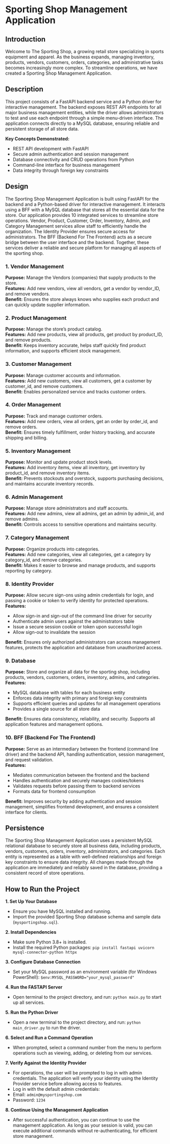 # Sporting Shop Management Application

## Introduction

Welcome to The Sporting Shop, a growing retail store specializing in sports equipment and apparel. As the business expands, managing inventory, products, vendors, customers, orders, categories, and administrative tasks becomes increasingly more complex. To streamline operations, we have created a Sporting Shop Management Application.


## Description

This project consists of a FastAPI backend service and a Python driver for interactive management. The backend exposes REST API endpoints for all major business management entities, while the driver allows administrators to test and use each endpoint through a simple menu-driven interface. The application connects directly to a MySQL database, ensuring reliable and persistent storage of all store data.

**Key Concepts Demonstrated:**
- REST API development with FastAPI
- Secure admin authentication and session management
- Database connectivity and CRUD operations from Python
- Command-line interface for business management
- Data integrity through foreign key constraints

## Design

The Sporting Shop Management Application is built using FastAPI for the backend and a Python-based driver for interactive management. It interacts using a BFF with a MySQL database that stores all the essential data for the store. Our application provides 10 integrated services to streamline store operations. Vendor, Product, Customer, Order, Inventory, Admin, and Category Management services allow staff to efficiently handle the organization. The Identity Provider ensures secure access for administrators. The BFF (Backend For The Frontend) acts as a secure bridge between the user interface and the backend. Together, these services deliver a reliable and secure platform for managing all aspects of the sporting shop.

### 1. Vendor Management
**Purpose:** Manage the Vendors (companies) that supply products to the store.  
**Features:** Add new vendors, view all vendors, get a vendor by vendor_ID, and remove vendors.  
**Benefit:** Ensures the store always knows who supplies each product and can quickly update supplier information.

### 2. Product Management
**Purpose:** Manage the store’s product catalog.  
**Features:** Add new products, view all products, get product by product_ID, and remove products.  
**Benefit:** Keeps inventory accurate, helps staff quickly find product information, and supports efficient stock management.

### 3. Customer Management
**Purpose:** Manage customer accounts and information.  
**Features:** Add new customers, view all customers, get a customer by customer_id, and remove customers.  
**Benefit:** Enables personalized service and tracks customer orders.

### 4. Order Management
**Purpose:** Track and manage customer orders.  
**Features:** Add new orders, view all orders, get an order by order_id, and remove orders.  
**Benefit:** Ensures timely fulfillment, order history tracking, and accurate shipping and billing.

### 5. Inventory Management
**Purpose:** Monitor and update product stock levels.  
**Features:** Add inventory items, view all inventory, get inventory by product_id, and remove inventory items.  
**Benefit:** Prevents stockouts and overstock, supports purchasing decisions, and maintains accurate inventory records.

### 6. Admin Management
**Purpose:** Manage store administrators and staff accounts.  
**Features:** Add new admins, view all admins, get an admin by admin_id, and remove admins.  
**Benefit:** Controls access to sensitive operations and maintains security.

### 7. Category Management
**Purpose:** Organize products into categories.  
**Features:** Add new categories, view all categories, get a category by category_id, and remove categories.  
**Benefit:** Makes it easier to browse and manage products, and supports reporting by category.

### 8. Identity Provider
**Purpose:** Allow secure sign-ons using admin credentials for login, and passing a cookie or token to verify identity for protected operations.  
**Features:**  
- Allow sign-in and sign-out of the command line driver for security  
- Authenticate admin users against the administrators table  
- Issue a secure session cookie or token upon successful login  
- Allow sign-out to invalidate the session
  
**Benefit:** Ensures only authorized administrators can access management features, protects the application and database from unauthorized access.

### 9. Database
**Purpose:** Store and organize all data for the sporting shop, including products, vendors, customers, orders, inventory, admins, and categories.  
**Features:**  
- MySQL database with tables for each business entity  
- Enforces data integrity with primary and foreign key constraints  
- Supports efficient queries and updates for all management operations  
- Provides a single source for all store data
  
**Benefit:** Ensures data consistency, reliability, and security. Supports all application features and management options.

### 10. BFF (Backend For The Frontend)
**Purpose:** Serve as an intermediary between the frontend (command line driver) and the backend API, handling authentication, session management, and request validation.  
**Features:**  
- Mediates communication between the frontend and the backend  
- Handles authentication and securely manages cookies/tokens  
- Validates requests before passing them to backend services  
- Formats data for frontend consumption
  
**Benefit:** Improves security by adding authentication and session management, simplifies frontend development, and ensures a consistent interface for clients.


## Persistence

The Sporting Shop Management Application uses a persistent MySQL relational database to securely store all business data, including products, vendors, customers, orders, inventory, administrators, and categories. Each entity is represented as a table with well-defined relationships and foreign key constraints to ensure data integrity. All changes made through the application are immediately and reliably saved in the database, providing a consistent record of store operations.


## How to Run the Project

**1. Set Up Your Database**
- Ensure you have MySQL installed and running.
- Import the provided Sporting Shop database schema and sample data (`mysportingshop.sql`).

**2. Install Dependencies**
- Make sure Python 3.8+ is installed.
- Install the required Python packages: `pip install fastapi uvicorn mysql-connector-python httpx`


**3. Configure Database Connection**
- Set your MySQL password as an environment variable (for Windows PowerShell):  `$env:MYSQL_PASSWORD="your_mysql_password"`

**4. Run the FASTAPI Server**
- Open terminal to the project directory, and run: `python main.py` to start up all services. 

**5. Run the Python Driver**
- Open a new terminal to the project directory, and run: `python main_driver.py` to run the driver.

**6. Select and Run a Command Operation** 
- When prompted, select a command number from the menu to perform operations such as viewing, adding, or deleting from our services.

**7. Verify Against the Identity Provider**
- For operations, the user will be prompted to log in with admin credentials. The application will verify your identity using the Identity Provider service before allowing access to features.
- Log in with the default admin credentials: 
- Email: `admin@mysportingshop.com`
- Password: `1234`

**8. Continue Using the Management Application**
- After successful authentication, you can continue to use the management application. As long as your session is valid, you can execute additional commands without re-authenticating, for efficient store management.  
